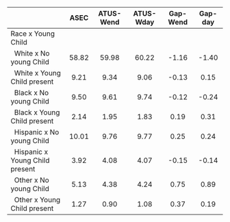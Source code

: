 
|                      |         ASEC |    ATUS-Wend |    ATUS-Wday |     Gap-Wend |      Gap-day |
| -------------------- | :----------: | :----------: | :----------: | :----------: | :----------: |
| Race x Young Child   |              |              |              |              |              |
| &nbsp;&nbsp;White x No young Child |        58.82 |        59.98 |        60.22 |        -1.16 |        -1.40 |
| &nbsp;&nbsp;White x Young Child present |         9.21 |         9.34 |         9.06 |        -0.13 |         0.15 |
| &nbsp;&nbsp;Black x No young Child |         9.50 |         9.61 |         9.74 |        -0.12 |        -0.24 |
| &nbsp;&nbsp;Black x Young Child present |         2.14 |         1.95 |         1.83 |         0.19 |         0.31 |
| &nbsp;&nbsp;Hispanic x No young Child |        10.01 |         9.76 |         9.77 |         0.25 |         0.24 |
| &nbsp;&nbsp;Hispanic x Young Child present |         3.92 |         4.08 |         4.07 |        -0.15 |        -0.14 |
| &nbsp;&nbsp;Other x No young Child |         5.13 |         4.38 |         4.24 |         0.75 |         0.89 |
| &nbsp;&nbsp;Other x Young Child present |         1.27 |         0.90 |         1.08 |         0.37 |         0.19 |

